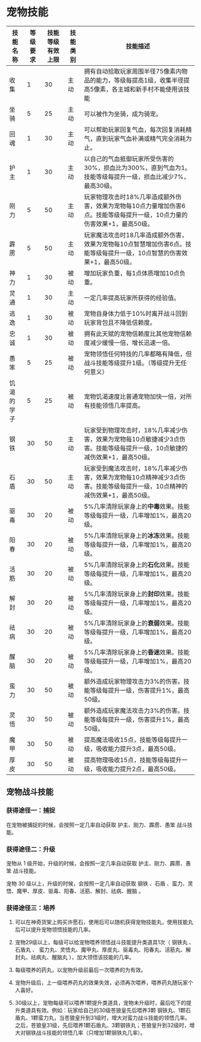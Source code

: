 # 宠物技能

| 技能名称   | 等级要求 | 技能等级有效上限 | 技能类别 | 技能描述                                                     |
| ---------- | -------- | ---------------- | -------- | ------------------------------------------------------------ |
| 收集       | 1        | 30               | 主动     | 拥有自动拾取玩家周围半径75像素内物品的能力，等级每提高1级，收集半径提高5像素，各主城和新手村不能使用该技能 |
| 坐骑       | 5        | 25               | 主动     | 可以被作为坐骑，成为骑宠。                                   |
| 回魂       | 1        | 30               | 主动     | 可以帮助玩家回复气血，每次回复消耗精气，直到玩家气血补满或精气完全消耗为止。 |
| 护主       | 1        | 30               | 主动     | 以自己的气血抵御玩家所受伤害的30%，损血比为300%，直到气血为1。技能等级每提升一级，损血比减少7%，最高30级。 |
| 刚力       | 5        | 50               | 主动     | 玩家物理攻击时18%几率造成额外伤害，效果为宠物每10点力量增加伤害6点。技能等级每提升一级，10点力量的伤害效果+1，最高50级。 |
| 霹雳       | 5        | 50               | 主动     | 玩家魔法攻击时18几率造成额外伤害，效果为宠物每10点智慧增加伤害6点。技能等级每提升一级，10点智慧的伤害效果+1，最高50级。 |
| 神力       | 1        | 30               | 被动     | 增加玩家负重，每1点体质增加10点负重。                        |
| 灵通       | 1        | 30               | 主动     | 一定几率提高玩家所获得的经验值。                             |
| 逃逸       | 1        | 30               | 被动     | 宠物自身体力低于10%时离开战斗回到玩家背包且不降低信赖度。    |
| 忠诚       | 1        | 30               | 被动     | 拥有此天赋的宠物信赖度比其他宠物信赖度减少缓慢一倍，增长迅速一倍。 |
| 愚笨       | 5        | 25               | 被动     | 宠物领悟任何特技的几率都略有降低，但战斗技能等级提升1级。（等级提升无任何意义） |
| 饥渴的学子 | 5        | 25               | 被动     | 宠物饥渴速度比普通宠物加快一倍，对所有技能领悟几率提高。     |
| 钢铁       | 30       | 50               | 主动     | 玩家受到物理攻击时，18%几率减少伤害，效果为宠物每10点敏捷减少3点伤害。技能等级每提升一级，10点敏捷的减伤效果+1，最高50级。 |
| 石盾       | 30       | 50               | 主动     | 玩家受到魔法攻击时，18%几率减少伤害，效果为宠物每10点精神减少3点伤害。技能等级每提升一级，10点精神的减伤效果+1，最高50级。 |
| 驱毒       | 30       | 20               | 被动     | 5%几率清除玩家身上的**中毒**效果。技能等级每提升一级，几率增加1%，最高20级。 |
| 阳春       | 30       | 20               | 被动     | 5%几率清除玩家身上的**冰冻**效果。技能等级每提升一级，几率增加1%，最高20级。 |
| 活筋       | 30       | 20               | 被动     | 5%几率清除玩家身上的**石化**效果。技能等级每提升一级，几率增加1%，最高20级。 |
| 解封       | 30       | 20               | 被动     | 5%几率清除玩家身上的**封印**效果。技能等级每提升一级，几率增加1%，最高20级。 |
| 祛病       | 30       | 20               | 被动     | 5%几率清除玩家身上的**衰弱**效果。技能等级每提升一级，几率增加1%，最高20级。 |
| 醒脑       | 30       | 20               | 被动     | 5%几率清除玩家身上的**昏迷**效果。技能等级每提升一级，几率增加1%，最高20级。 |
| 蛮力       | 30       | 50               | 被动     | 额外造成玩家物理攻击力3%的伤害。技能等级每提升一级，伤害提升1%，最高50级。 |
| 灵悟       | 30       | 50               | 被动     | 额外造成玩家魔法攻击力3%的伤害。技能等级每提升一级，伤害提升1%，最高50级。 |
| 魔甲       | 30       | 50               | 被动     | 提高魔法吸收15点，技能等级每提升一级，吸收能力提升3点，最高50级。 |
| 厚皮       | 30       | 50               | 被动     | 提高物理吸收15点，技能等级每提升一级，吸收能力提升2点，最高50级。 |

## 宠物战斗技能

### 获得途径一：捕捉
在宠物被捕捉的时候，会按照一定几率自动获取 护主、刚力、霹雳、愚笨 战斗技能。 

### 获得途径二：升级

宠物从 1 级开始，升级的时候，会按照一定几率自动获取 护主、刚力、霹雳、愚笨 战斗技能。

宠物 30 级以上，升级的时候，会按照一定几率自动获取 钢铁 、石盾 、蛮力、灵悟、魔甲、厚皮、驱毒、阳春、活筋、解封、祛病、醒脑 。 

### 获得途径三：培养
1. 可以在神奇货架上购买许愿石，使用后可以随机获得宠物技能丸，使用技能丸后可以提升宠物领悟技能的几率。

2. 宠物29级以上，每级可以给宠物喂养领悟战斗技能提升类道具1次（ 钢铁丸 、 石盾丸 、 蛮力丸、灵悟丸、魔甲丸、厚皮丸、驱毒丸、阳春丸、活筋丸、解封丸、祛病丸、醒脑丸 ），加大领悟该技能的几率。

3. 每级喂养的药丸，以宠物升级前最后一次喂养的为有效。

4. 宠物升级后，上一级喂养药丸的效果失效，必须再次喂养，喂养药丸随玩家个人喜好。

5. 30级以上，宠物每级可以喂养1颗提升类道具，宠物未升级时，最后吃下的提升类道具有效。例如：玩家给自己的30级苍狼皇先后喂养3颗 钢铁丸、1颗石盾丸、1颗蛮力丸，当苍狼皇升到31级时，增大对蛮力战斗技能的领悟几率。之后，苍狼皇31级，先后喂养1颗石盾丸、3颗钢铁丸；苍狼皇升到32级时，增大对钢铁战斗技能的领悟几率（只增加1颗钢铁丸几率）。